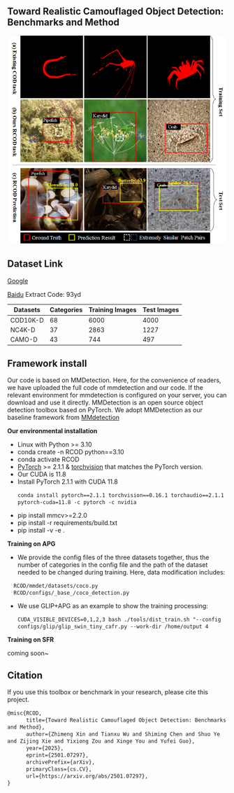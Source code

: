 ## Toward Realistic Camouflaged Object Detection: Benchmarks and Method


<div align="center"><img src="RCOD.png" width="500"></div>

## Dataset Link
[Google](https://drive.google.com/drive/folders/1SafBDHRbutQ4D3yqDPOEmZY2u9Ip7Feh) 

[Baidu](https://pan.baidu.com/s/11m8pSerp4hR6pMZMD7WiyQ?pwd=93yd)  Extract Code: 93yd 
   

| Datasets | Categories | Training Images | Test Images |
| ---- | ---- | ---- | ---- |
| COD10K-D | 68 | 6000 | 4000 |
| NC4K-D | 37 | 2863 | 1227 |
| CAMO-D | 43 | 744 | 497 |



## Framework install

Our code is based on MMDetection. Here, for the convenience of readers, we have uploaded the full code of mmdetection and our code. If the relevant environment for mmdetection is configured on your server, you can download and use it directly. MMDetection is an open source object detection toolbox based on PyTorch. We adopt MMDetection as our baseline framework from [MMdetection](https://github.com/open-mmlab/mmdetection)


**Our environmental installation**
* Linux with Python >= 3.10
* conda create -n RCOD python==3.10
* conda activate RCOD
* [PyTorch](https://pytorch.org/get-started/locally/) >= 2.1.1 & [torchvision](https://github.com/pytorch/vision/) that matches the PyTorch version.
* Our CUDA is 11.8
* Install PyTorch 2.1.1 with CUDA 11.8 
  ```shell
  conda install pytorch==2.1.1 torchvision==0.16.1 torchaudio==2.1.1 pytorch-cuda=11.8 -c pytorch -c nvidia
  ```
* pip install mmcv>=2.2.0
* pip install -r requirements/build.txt
* pip install -v -e . 

**Training on APG**

* We provide the config files of the three datasets together, thus the number of categories in the config file and the path of the dataset needed to be changed during training. Here, data modification includes:
```
  RCOD/mmdet/datasets/coco.py  
  RCOD/configs/_base_/coco_detection.py
```

* We use GLIP+APG as an example to show the training processing:
  ```shell
  CUDA_VISIBLE_DEVICES=0,1,2,3 bash ./tools/dist_train.sh "--config configs/glip/glip_swin_tiny_cafr.py --work-dir /home/output 4
  ```
**Training on SFR**

coming soon~


## Citation

If you use this toolbox or benchmark in your research, please cite this project.

```
@misc{RCOD,
      title={Toward Realistic Camouflaged Object Detection: Benchmarks and Method}, 
      author={Zhimeng Xin and Tianxu Wu and Shiming Chen and Shuo Ye and Zijing Xie and Yixiong Zou and Xinge You and Yufei Guo},
      year={2025},
      eprint={2501.07297},
      archivePrefix={arXiv},
      primaryClass={cs.CV},
      url={https://arxiv.org/abs/2501.07297}, 
}
```


